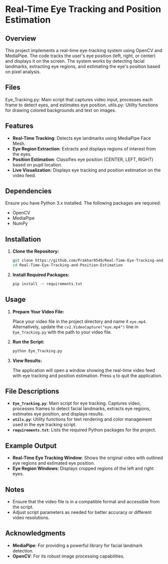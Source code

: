 # Real-Time Eye Tracking and Position Estimation

## Overview
This project implements a real-time eye-tracking system using OpenCV and MediaPipe. The code tracks the user's eye position (left, right, or center) and displays it on the screen. The system works by detecting facial landmarks, extracting eye regions, and estimating the eye's position based on pixel analysis.

## Files
Eye_Tracking.py: Main script that captures video input, processes each frame to detect eyes, and estimates eye position.
utils.py: Utility functions for drawing colored backgrounds and text on images.

## Features

- **Real-Time Tracking**: Detects eye landmarks using MediaPipe Face Mesh.
- **Eye Region Extraction**: Extracts and displays regions of interest from the eyes.
- **Position Estimation**: Classifies eye position (CENTER, LEFT, RIGHT) based on pupil location.
- **Live Visualization**: Displays eye tracking and position estimation on the video feed.

## Dependencies

Ensure you have Python 3.x installed. The following packages are required:

- OpenCV
- MediaPipe
- NumPy

## Installation

1. **Clone the Repository:**

    ```bash
    git clone https://github.com/Prakhar9549/Real-Time-Eye-Tracking-and-Position-Estimation.git
    cd Real-Time-Eye-Tracking-and-Position-Estimation
    ```


2. **Install Required Packages:**

    ```bash
    pip install -r requirements.txt
    ```

## Usage

1. **Prepare Your Video File:**
   
   Place your video file in the project directory and name it `eye.mp4`. Alternatively, update the `cv2.VideoCapture("eye.mp4")` line in `Eye_Tracking.py` with the path to your video file.

2. **Run the Script:**

    ```bash
    python Eye_Tracking.py
    ```

3. **View Results:**
   
   The application will open a window showing the real-time video feed with eye tracking and position estimation. Press `q` to quit the application.

## File Descriptions

- **`Eye_Tracking.py`**: Main script for eye tracking. Captures video, processes frames to detect facial landmarks, extracts eye regions, estimates eye position, and displays results.
- **`utils.py`**: Utility functions for text rendering and color management used in the eye tracking script.
- **`requirements.txt`**: Lists the required Python packages for the project.

## Example Output

- **Real-Time Eye Tracking Window**: Shows the original video with outlined eye regions and estimated eye position.
- **Eye Region Windows**: Displays cropped regions of the left and right eyes.

## Notes

- Ensure that the video file is in a compatible format and accessible from the script.
- Adjust script parameters as needed for better accuracy or different video resolutions.


## Acknowledgments

- **MediaPipe**: For providing a powerful library for facial landmark detection.
- **OpenCV**: For its robust image processing capabilities.



